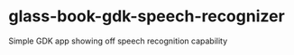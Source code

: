 glass-book-gdk-speech-recognizer
================================

Simple GDK app showing off speech recognition capability
